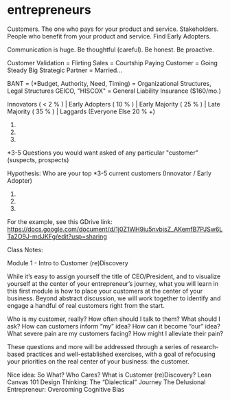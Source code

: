 # entrepreneurs

Customers. The one who pays for your product and service.
Stakeholders. People who benefit from your product and service.
Find Early Adopters.

Communication is huge. Be thoughtful (careful). Be honest. Be proactive.

Customer Validation = Flirting
Sales = Courtship
Paying Customer = Going Steady
Big Strategic Partner = Married...

BANT = (*Budget, Authority, Need, Timing) = Organizational Structures, Legal Structures
GEICO, "HISCOX" = General Liability Insurance ($160/mo.)

Innovators ( < 2 % ) | Early Adopters ( 10 % ) | Early Majority ( 25 % ) | Late Majority ( 35 % ) | Laggards (Everyone Else 20 % +)

1.
2.
3.

*3-5 Questions you would want asked of any particular "customer" (suspects, prospects) 

Hypothesis:  Who are your top *3-5 current customers (Innovator / Early Adopter)

1.
2.
3.

For the example, see this GDrive link: https://docs.google.com/document/d/1j0Z1WH9iu5nvbjsZ_AKemfB7PJSw6LTa2O9J-mdJKFg/edit?usp=sharing

Class Notes:

Module 1 - Intro to Customer (re)Discovery

While it’s easy to assign yourself the title of CEO/President, and to visualize yourself at the center of your entrepreneur’s journey, what you will learn in this first module is how to place your customers at the center of your business.  Beyond abstract discussion, we will work together to identify and engage a handful of real customers right from the start.

Who is my customer, really? How often should I talk to them? What should I ask? How can customers inform “my” idea? How can it become “our” idea? What severe pain are my customers facing? How might I alleviate their pain? 

These questions and more will be addressed through a series of research-based practices and well-established exercises, with a goal of refocusing your priorities on the real center of your business: the customer.

Nice idea: So What? Who Cares?
What is Customer (re)Discovery?
Lean Canvas 101
Design Thinking: The “Dialectical” Journey
The Delusional Entrepreneur: Overcoming Cognitive Bias
